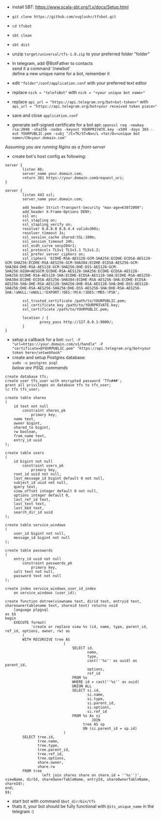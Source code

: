 - install SBT: https://www.scala-sbt.org/1.x/docs/Setup.html
- `git clone https://github.com/vugluskr/tfsbot.git`  
- `cd tfsbot`  
- `sbt clean`  
- `sbt dist`  
- unzip `target/universal/tfs-1.0.zip` to your preferred folder "folder"  

- In telegram, add @BotFather to contacts  
send it a command '/newbot'  
define a new unique name for a bot, remember it 

- edit `"folder"/conf/application.conf` with your preferred text editor 
- replace `nick = "telefsBot"` with `nick = "<your unique bot name>"`
- replace `api_url = "https://api.telegram.org/bot<bot-token>"` with `api_url = "https://api.telegram.org/bot<your received token piece>"`
- save and close `application.conf`

- generate self-signed certificate for a bot api: `openssl req -newkey rsa:2048 -sha256 -nodes -keyout YOURPRIVATE.key -x509 -days 365 -out YOURPUBLIC.pem -subj "/C=TK/ST=Non/L
=Yar/O=<unique bot name>/CN=your.domain.com"`

_Assuming you are running Nginx as a front-server_

- create bot's host config as following:
```nginx
server {
        listen 80;
        server_name your.domain.com;
        return 301 https://your.domain.com$request_uri;
}

server {
        listen 443 ssl;
        server_name your.domain.com;

        add_header Strict-Transport-Security "max-age=63072000";
        add_header X-Frame-Options DENY;
        ssl on;
        ssl_stapling on;
        ssl_stapling_verify on;
        resolver 8.8.8.8 8.8.4.4 valid=300s;
        resolver_timeout 3s;
        ssl_session_cache shared:SSL:100m;
        ssl_session_timeout 24h;
        ssl_ecdh_curve secp384r1;
        ssl_protocols TLSv1 TLSv1.1 TLSv1.2;
        ssl_prefer_server_ciphers on;
        ssl_ciphers 'ECDHE-RSA-AES128-GCM-SHA256:ECDHE-ECDSA-AES128-GCM-SHA256:ECDHE-RSA-AES256-GCM-SHA384:ECDHE-ECDSA-AES256-GCM-SHA384:DHE-RSA-AES128-GCM-SHA256:DHE-DSS-AES128-GCM-SHA256:kEDH+AESGCM:ECDHE-RSA-AES128-SHA256:ECDHE-ECDSA-AES128-SHA256:ECDHE-RSA-AES128-SHA:ECDHE-ECDSA-AES128-SHA:ECDHE-RSA-AES256-SHA384:ECDHE-ECDSA-AES256-SHA384:ECDHE-RSA-AES256-SHA:ECDHE-ECDSA-AES256-SHA:DHE-RSA-AES128-SHA256:DHE-RSA-AES128-SHA:DHE-DSS-AES128-SHA256:DHE-RSA-AES256-SHA256:DHE-DSS-AES256-SHA:DHE-RSA-AES256-SHA:!aNULL:!eNULL:!EXPORT:!DES:!RC4:!3DES:!MD5:!PSK';

        ssl_trusted_certificate /path/to/YOURPUBLIC.pem;
        ssl_certificate_key /path/to/YOURPRIVATE.key;
        ssl_certificate /path/to/YOURPUBLIC.pem;

        location / {
                proxy_pass http://127.0.0.1:9000/;
        }
}

``` 

- setup a callback for a bot: `curl -F "url=https://your.domain.com/v1/handle" -F "certificate=@YOURPUBLIC.pem" "https://api.telegram.org/bot<your token here>/setwebhook"`
- create and setup Postgres database:  
`sudo -u postgres psql`  
_below are PSQL commands_
```psql
create database tfs;
create user tfs_user with encrypted password 'Tfs###';
grant all privileges on database tfs to tfs_user; 
\c tfs tfs_user;

create table shares
(
	id text not null
		constraint shares_pk
			primary key,
	name text,
	owner bigint,
	shared_to bigint,
	rw boolean,
	from_name text,
	entry_id uuid
);

create table users
(
	id bigint not null
		constraint users_pk
			primary key,
	root_id uuid not null,
	last_message_id bigint default 0 not null,
	subject_id uuid not null,
	query text,
	view_offset integer default 0 not null,
	options integer default 0,
	last_ref_id text,
	last_text text,
	last_kbd text,
	search_dir_id uuid
);

create table service_windows
(
	user_id bigint not null,
	message_id bigint not null
);

create table passwords
(
	entry_id uuid not null
		constraint passwords_pk
			primary key,
	salt text not null,
	password text not null
);

create index service_windows_user_id_index
	on service_windows (user_id);

create function dotree(viewname text, dirid text, entryid text, shareownertablename text, shareid text) returns void
	language plpgsql
as $$
begin
    EXECUTE format(
            'create or replace view %s (id, name, type, parent_id, ref_id, options, owner, rw) as
        (
        WITH RECURSIVE tree AS
                           (
                               SELECT id,
                                      name,
                                      type,
                                      cast(''%s'' as uuid) as parent_id,
                                      options,
                                      ref_id
                               FROM %s
                               WHERE id = cast(''%s'' as uuid)
                               UNION ALL
                               SELECT si.id,
                                      si.name,
                                      si.type,
                                      si.parent_id,
                                      si.options,
                                      si.ref_id
                               FROM %s As si
                                        JOIN
                                    tree AS sp
                                    ON (si.parent_id = sp.id)
                           )
        SELECT tree.id,
               tree.name,
               tree.type,
               tree.parent_id,
               tree.ref_id,
               tree.options,
               share.owner,
               share.rw
        FROM tree
                 left join shares share on share.id = ''%s'')', viewName, dirId, shareOwnerTableName, entryId, shareOwnerTableName, shareId);
end;
$$;

``` 
- start bot with command `$bot_dir/bin/tfs`
- thats it, your bot should be fully functional with `@its_unique_name` in the telegram :)
